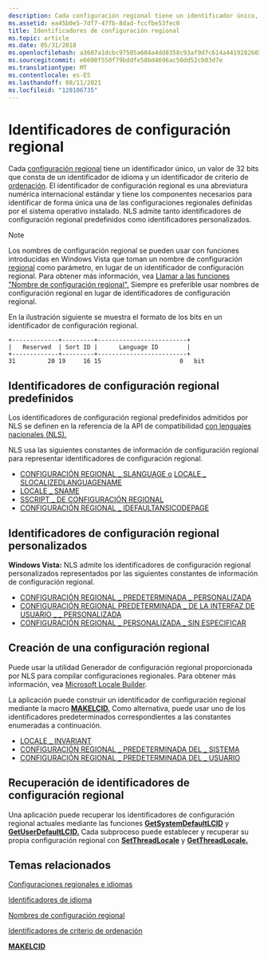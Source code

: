```yaml
---
description: Cada configuración regional tiene un identificador único, un valor de 32 bits que consta de un identificador de idioma y un identificador de criterio de ordenación.
ms.assetid: ea45b0e5-7df7-47fb-8dad-fccfbe53fec0
title: Identificadores de configuración regional
ms.topic: article
ms.date: 05/31/2018
ms.openlocfilehash: a3607a1dcbc97505a604a4dd8358c93af9d7c614a44192826030a4430d31c839
ms.sourcegitcommit: e6600f550f79bddfe58bd4696ac50dd52cb03d7e
ms.translationtype: MT
ms.contentlocale: es-ES
ms.lasthandoff: 08/11/2021
ms.locfileid: "120106735"
---
```

# <a name="locale-identifiers"></a>Identificadores de configuración regional

Cada [configuración regional](locales-and-languages.md) tiene un identificador único, un valor de 32 bits que consta de un identificador de idioma y un identificador de criterio de [ordenación](sort-order-identifiers.md). [](language-identifiers.md) El identificador de configuración regional es una abreviatura numérica internacional estándar y tiene los componentes necesarios para identificar de forma única una de las configuraciones regionales definidas por el sistema operativo instalado. NLS admite tanto identificadores de configuración regional predefinidos como identificadores personalizados.

> [!Note]  
> Los nombres de configuración regional se pueden usar con funciones introducidas en Windows Vista que toman un nombre de configuración [regional](locale-names.md) como parámetro, en lugar de un identificador de configuración regional. Para obtener más información, vea [Llamar a las funciones "Nombre de configuración regional".](calling-the--locale-name--functions.md) Siempre es preferible usar nombres de configuración regional en lugar de identificadores de configuración regional.

 

En la ilustración siguiente se muestra el formato de los bits en un identificador de configuración regional.

``` syntax
+-------------+---------+-------------------------+
|   Reserved  | Sort ID |      Language ID        |
+-------------+---------+-------------------------+
31         20 19     16 15                      0   bit
```

## <a name="predefined-locale-identifiers"></a>Identificadores de configuración regional predefinidos

Los identificadores de configuración regional predefinidos admitidos por NLS se definen en la referencia de la API de compatibilidad [con lenguajes nacionales (NLS).](/openspecs/windows_protocols/ms-lcid/a9eac961-e77d-41a6-90a5-ce1a8b0cdb9c)

NLS usa las siguientes constantes de información de configuración regional para representar identificadores de configuración regional.

-   [CONFIGURACIÓN REGIONAL \_ SLANGUAGE o](locale-slanguage.md) [LOCALE \_ SLOCALIZEDLANGUAGENAME](locale-slocalized-constants.md)
-   [LOCALE \_ SNAME](locale-sname.md)
-   [SSCRIPT \_ DE CONFIGURACIÓN REGIONAL](locale-sscripts.md)
-   [CONFIGURACIÓN REGIONAL \_ IDEFAULTANSICODEPAGE](locale-idefault-constants.md)

## <a name="custom-locale-identifiers"></a>Identificadores de configuración regional personalizados

**Windows Vista:** NLS admite los identificadores de configuración regional personalizados representados por las siguientes constantes de información de configuración regional.

-   [CONFIGURACIÓN REGIONAL \_ PREDETERMINADA \_ PERSONALIZADA](locale-custom-constants.md)
-   [CONFIGURACIÓN REGIONAL PREDETERMINADA \_ DE LA INTERFAZ DE USUARIO \_ \_ PERSONALIZADA](locale-custom-constants.md)
-   [CONFIGURACIÓN REGIONAL \_ PERSONALIZADA \_ SIN ESPECIFICAR](locale-custom-constants.md)

## <a name="building-a-locale"></a>Creación de una configuración regional

Puede usar la utilidad Generador de configuración regional proporcionada por NLS para compilar configuraciones regionales. Para obtener más información, vea [Microsoft Locale Builder](https://www.microsoft.com/download/details.aspx?id=41158).

La aplicación puede construir un identificador de configuración regional mediante la macro [**MAKELCID.**](/windows/desktop/api/Winnt/nf-winnt-makelcid) Como alternativa, puede usar uno de los identificadores predeterminados correspondientes a las constantes enumeradas a continuación.

-   [LOCALE \_ INVARIANT](locale-invariant.md)
-   [CONFIGURACIÓN REGIONAL \_ PREDETERMINADA DEL \_ SISTEMA](locale-system-default.md)
-   [CONFIGURACIÓN REGIONAL \_ PREDETERMINADA DEL \_ USUARIO](locale-user-default.md)

## <a name="retrieval-of-locale-identifiers"></a>Recuperación de identificadores de configuración regional

Una aplicación puede recuperar los identificadores de configuración regional actuales mediante las funciones [**GetSystemDefaultLCID**](/windows/desktop/api/Winnls/nf-winnls-getsystemdefaultlcid) y [**GetUserDefaultLCID.**](/windows/desktop/api/Winnls/nf-winnls-getuserdefaultlcid) Cada subproceso puede establecer y recuperar su propia configuración regional con [**SetThreadLocale**](/windows/desktop/api/Winnls/nf-winnls-setthreadlocale) y [**GetThreadLocale.**](/windows/desktop/api/Winnls/nf-winnls-getthreadlocale)

## <a name="related-topics"></a>Temas relacionados

<dl> <dt>

[Configuraciones regionales e idiomas](locales-and-languages.md)
</dt> <dt>

[Identificadores de idioma](language-identifiers.md)
</dt> <dt>

[Nombres de configuración regional](locale-names.md)
</dt> <dt>

[Identificadores de criterio de ordenación](sort-order-identifiers.md)
</dt> <dt>

[**MAKELCID**](/windows/desktop/api/Winnt/nf-winnt-makelcid)
</dt> </dl>

 

 
